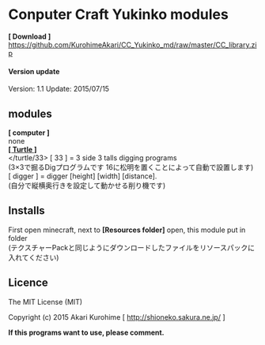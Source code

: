 # Conputer Craft Yukinko modules
__[ Download ]__ <https://github.com/KurohimeAkari/CC_Yukinko_md/raw/master/CC_library.zip>
#### Version update
Version: 1.1
Update: 2015/07/15

## modules
__[ computer ]__  
none  
[__[ Turtle ]__](../../tree/master/turtle/ "Turtle")  
</turtle/33> [ 33 ] = 3 side 3 talls digging programs  
(3×3で掘るDigプログラムです 16に松明を置くことによって自動で設置します)  
[ digger ] = digger [height] [width] [distance].  
(自分で縦横奥行きを設定して動かせる削り機です)

## Installs
First open minecraft, next to __[Resources folder]__ open, this module put in folder  
(テクスチャーPackと同じようにダウンロードしたファイルをリソースパックに入れてください)

## Licence 
The MIT License (MIT)

Copyright (c) 2015 Akari Kurohime [ <http://shioneko.sakura.ne.jp/> ]

__If this programs want to use, please comment.__
